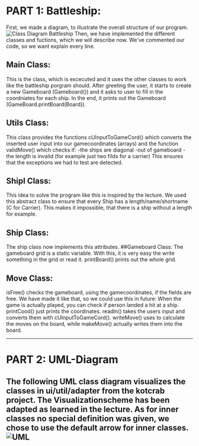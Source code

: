 # PART 1: Battleship:
First, we made a diagram, to illustrate the overall structure of our program. 
![Class Diagram Battleship](https://github.com/HuberNicolas/swc-group38/blob/master/SoftCon2020_Assignment_2/ClassdiagramBattleship.png "Class Diagram Battleship")
Then, we have implemented the different classes and fuctions, which we will describe now. We've commented our code, so we want explain every line.

## Main Class:
This is the class, which is excecuted and it uses the other classes to work like the battleship porgram should. 
After greeting the user, it starts to create a new Gameboard (Gameboard()) and it asks to user to fill in the coordniates for each ship.
In the end, it prints out the Gameboard (GameBoard.printBoard(Board)).

## Utils Class:
This class provides the functions cUInputToGameCord() which converts the inserted user input into our gamecoordinates (arrays) and the function validMove() which checks if:
-the ships are diagonal
-out of gameboard
-the length is invalid (for example just two filds for a carrier)
This ensures that the exceptions we had to test are detected.

## ShipI Class:
This idea to solve the program like this is inspired by the lecture. We used this abstract class to ensure that every Ship has a length/name/shortname (C for Carrier). This makes it impossible, that there is a ship without a length for example.
## Ship Class:
The ship class now implements this attributes.
##Gameboard Class:
The gameboard grid is a static variable. With this, it is very easy the write something in the grid or read it. printBoard() prints out the whole grid.

## Move Class:
isFree() checks the gameboard, using the gamecoordinates, if the fields are free. We have made it like that, so we could use this in future: When the game is actually played, you can check if person landed a hit at a ship. printCood() just prints the coordinates. readIn() takes the users input and converts them with cUInputToGameCord(). writeMove() uses to calculate the moves on the board, while makeMove() actually writes them into the board.


-------

# PART 2: UML-Diagram
The following UML class diagram visualizes the classes in ui/util/adapter from the kotcrab project. 
The Visualizationscheme has been adapted as learned in the lecture. As for inner classes no special definition was given, we chose to use the default arrow for inner classes. 
![UML](https://github.com/HuberNicolas/swc-group38/blob/master/SoftCon2020_Assignment_2/UML/UML_2.png)
-------
